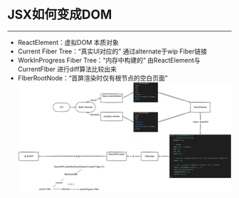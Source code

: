 # JSX如何变成DOM
---
- ReactElement：虚拟DOM 本质对象 
- Current Fiber Tree：“真实UI对应的” 通过alternate于wip Fiber链接
- WorkInProgress Fiber Tree：“内存中构建的” 由ReactElement与CurrentFIber 进行diff算法比较出来
- FIberRootNode：“首屏渲染时仅有根节点的空白页面”
![图片](/blog/jsx.png)